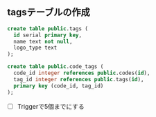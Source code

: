 

## tagsテーブルの作成

```sql
create table public.tags (
  id serial primary key,
  name text not null,
  logo_type text
);

create table public.code_tags (
  code_id integer references public.codes(id),
  tag_id integer references public.tags(id),
  primary key (code_id, tag_id)
);
```
- [ ] Triggerで5個までにする